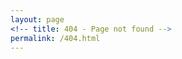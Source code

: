 ```yaml
---
layout: page
<!-- title: 404 - Page not found -->
permalink: /404.html
---
```


<!-- Sorry, we can't find that page that you're looking for. You can try again by going [back to the homepage]({{ site.baseurl }}/). -->

<!-- [<img src="{{ site.baseurl }}/images/404.jpg" alt="Constructocat by https://github.com/jasoncostello" style="width: 400px;"/>]({{ site.baseurl }}/) -->
